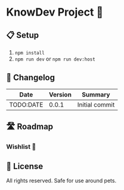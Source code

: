 # KnowDev Project 🧧

## 📋 Setup

1. `npm install`
2. `npm run dev` or `npm run dev:host`

## 📝 Changelog

| Date       | Version | Summary        |
| ---------- | ------- | -------------- |
| TODO:DATE  |   0.0.1 | Initial commit |

## 🛣 Roadmap

### Wishlist 🌠

## 📜 License

All rights reserved. Safe for use around pets.
